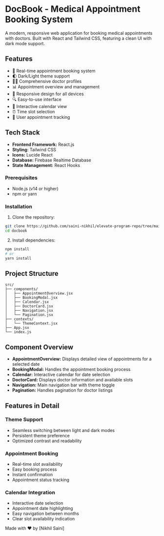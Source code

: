 # DocBook - Medical Appointment Booking System

A modern, responsive web application for booking medical appointments with doctors. Built with React and Tailwind CSS, featuring a clean UI with dark mode support.



## Features

- 📅 Real-time appointment booking system
- 🌓 Dark/Light theme support
- 👨‍⚕️ Comprehensive doctor profiles
- 📊 Appointment overview and management
- 📱 Responsive design for all devices
- 🔍 Easy-to-use interface
- 📆 Interactive calendar view
- ⏰ Time slot selection
- 👤 User appointment tracking

## Tech Stack

- **Frontend Framework:** React.js
- **Styling:** Tailwind CSS
- **Icons:** Lucide React
- **Database:** Firebase Realtime Database
- **State Management:** React Hooks




### Prerequisites

- Node.js (v14 or higher)
- npm or yarn

### Installation

1. Clone the repository:
```bash
git clone https://github.com/saini-nikhil/elevate-program-repo/tree/main/doctorAppoinmentsytem
cd docbook
```

2. Install dependencies:
```bash
npm install
# or
yarn install
```




## Project Structure

```
src/
├── components/
│   ├── AppointmentOverview.jsx
│   ├── BookingModal.jsx
│   ├── Calendar.jsx
│   ├── DoctorCard.jsx
│   ├── Navigation.jsx
│   └── Pagination.jsx
├── contexts/
│   └── ThemeContext.jsx
├── App.jsx
└── index.js
```

## Component Overview

- **AppointmentOverview:** Displays detailed view of appointments for a selected date
- **BookingModal:** Handles the appointment booking process
- **Calendar:** Interactive calendar for date selection
- **DoctorCard:** Displays doctor information and available slots
- **Navigation:** Main navigation bar with theme toggle
- **Pagination:** Handles pagination for doctor listings

## Features in Detail

### Theme Support
- Seamless switching between light and dark modes
- Persistent theme preference
- Optimized contrast and readability

### Appointment Booking
- Real-time slot availability
- Easy booking process
- Instant confirmation
- Appointment status tracking

### Calendar Integration
- Interactive date selection
- Appointment date highlighting
- Easy navigation between months
- Clear slot availability indication





Made with ❤️ by [Nikhil Saini]
